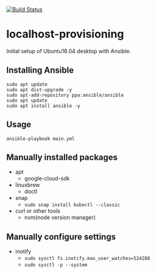[![Build Status](https://travis-ci.org/onsentamago/localhost-provision.svg?branch=master)](https://travis-ci.org/onsentamago/localhost-provision)

# localhost-provisioning

Initial setup of Ubuntu18.04 desktop with Ansible.

## Installing Ansible

```shell
sudo apt update
sudo apt dist-upgrade -y
sudo apt-add-repository ppa:ansible/ansible
sudo apt update
sudo apt install ansible -y
```

## Usage

```shell
ansible-playbook main.yml
```

## Manually installed packages
- apt
  - google-cloud-sdk
- linuxbrew
  - doctl
- snap
  - `sudo snap install kubectl --classic`
- curl or other tools
  - nvm(node version manager)

## Manually configure settings
- inotify
  - `sudo sysctl fs.inotify.max_user_watches=524288`
  - `sudo sysctl -p --system`